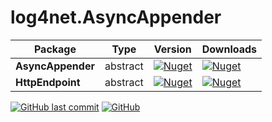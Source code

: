 # log4net.AsyncAppender

| Package           | Type     | Version                                                                                                                                                            | Downloads                                                                                                                                           |
|-------------------|----------|--------------------------------------------------------------------------------------------------------------------------------------------------------------------|-----------------------------------------------------------------------------------------------------------------------------------------------------|
| **AsyncAppender** | abstract | [![Nuget](https://img.shields.io/nuget/vpre/log4net.AsyncAppender.svg?logo=nuget)](https://www.nuget.org/packages/log4net.AsyncAppender)                           | [![Nuget](https://img.shields.io/nuget/dt/log4net.AsyncAppender.svg?logo=nuget)](https://www.nuget.org/packages/log4net.AsyncAppender)              |
| **HttpEndpoint**  | abstract | [![Nuget](https://img.shields.io/nuget/vpre/log4net.AsyncAppender.HttpEndpoint.svg?logo=nuget)](https://www.nuget.org/packages/log4net.AsyncAppender.HttpEndpoint) | [![Nuget](https://img.shields.io/nuget/dt/log4net.AsyncAppender.HttpEndpoint.svg?logo=nuget)](https://www.nuget.org/packages/log4net.AsyncAppender) |

[![GitHub last commit](https://img.shields.io/github/last-commit/tommasobertoni/log4net.AsyncAppender.svg)](https://github.com/tommasobertoni/log4net.AsyncAppender/commits/master)
[![GitHub](https://img.shields.io/github/license/tommasobertoni/log4net.AsyncAppender.svg)](https://github.com/tommasobertoni/log4net.AsyncAppender/blob/master/LICENSE)
<br />
